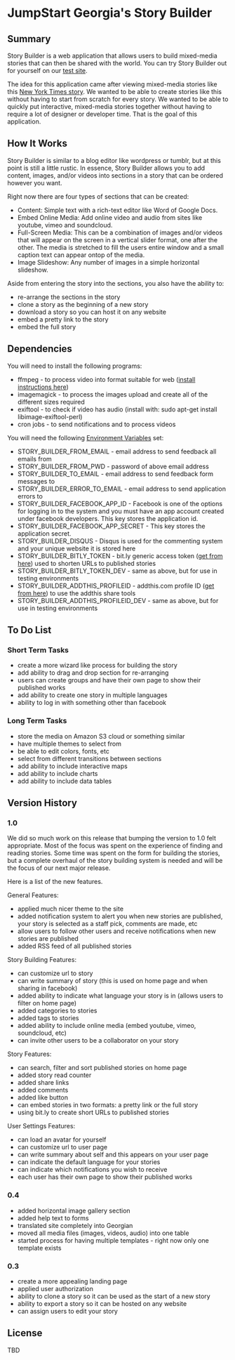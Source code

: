 # JumpStart Georgia's Story Builder

## Summary
Story Builder is a web application that allows users to build mixed-media stories that can then be shared with the world. You can try Story Builder out for yourself on our [test site](http://storybuilder.jumpstart.ge/en).

The idea for this application came after viewing mixed-media stories like this [New York Times story](http://www.nytimes.com/newsgraphics/2013/10/27/south-china-sea/). We wanted to be able to create stories like this without having to start from scratch for every story.  We wanted to be able to quickly put interactive, mixed-media stories together without having to require a lot of designer or developer time.  That is the goal of this application.


## How It Works
Story Builder is similar to a blog editor like wordpress or tumblr, but at this point is still a little rustic.  In essence, Story Builder allows you to add content, images, and/or videos into sections in a story that can be ordered however you want.

Right now there are four types of sections that can be created: 
* Content: Simple text with a rich-text editor like Word of Google Docs.
* Embed Online Media: Add online video and audio from sites like youtube, vimeo and soundcloud.
* Full-Screen Media: This can be a combination of images and/or videos that will appear on the screen in a vertical slider format, one after the other.  The media is stretched to fill the users entire window and a small caption text can appear ontop of the media.
* Image Slideshow: Any number of images in a simple horizontal slideshow.

Aside from entering the story into the sections, you also have the ability to:
* re-arrange the sections in the story
* clone a story as the beginning of a new story
* download a story so you can host it on any website
* embed a pretty link to the story
* embed the full story


## Dependencies
You will need to install the following programs:
* ffmpeg - to process video into format suitable for web ([install instructions here](https://trac.ffmpeg.org/wiki/CompilationGuide/Ubuntu))
* imagemagick - to process the images upload and create all of the different sizes required
* exiftool - to check if video has audio (install with: sudo apt-get install libimage-exiftool-perl)
* cron jobs - to send notifications and to process videos

You will need the following [Environment Variables](https://help.ubuntu.com/community/EnvironmentVariables) set:
* STORY_BUILDER_FROM_EMAIL - email address to send feedback all emails from
* STORY_BUILDER_FROM_PWD - password of above email address
* STORY_BUILDER_TO_EMAIL - email address to send feedback form messages to
* STORY_BUILDER_ERROR_TO_EMAIL - email address to send application errors to
* STORY_BUILDER_FACEBOOK_APP_ID - Facebook is one of the options for logging in to the system and you must have an app account created under facebook developers. This key stores the application id.
* STORY_BUILDER_FACEBOOK_APP_SECRET - This key stores the application secret.
* STORY_BUILDER_DISQUS - Disqus is used for the commenting system and your unique website it is stored here
* STORY_BUILDER_BITLY_TOKEN - bit.ly generic access token ([get from here](https://bitly.com/a/oauth_apps)) used to shorten URLs to published stories
* STORY_BUILDER_BITLY_TOKEN_DEV - same as above, but for use in testing environments
* STORY_BUILDER_ADDTHIS_PROFILEID - addthis.com profile ID ([get from here](https://www.addthis.com/settings/publisher)) to use the addthis share tools
* STORY_BUILDER_ADDTHIS_PROFILEID_DEV - same as above, but for use in testing environments



## To Do List
### Short Term Tasks
* create a more wizard like process for building the story
* add ability to drag and drop section for re-arranging
* users can create groups and have their own page to show their published works
* add ability to create one story in multiple languages
* ability to log in with something other than facebook

### Long Term Tasks
* store the media on Amazon S3 cloud or something similar
* have multiple themes to select from
* be able to edit colors, fonts, etc
* select from different transitions between sections
* add ability to include interactive maps
* add ability to include charts
* add ability to include data tables


## Version History
### 1.0
We did so much work on this release that bumping the version to 1.0 felt appropriate. Most of the focus was spent on the experience of finding and reading stories. Some time was spent on the form for building the stories, but a complete overhaul of the story building system is needed and will be the focus of our next major release.

Here is a list of the new features.

General Features:
* applied much nicer theme to the site
* added notification system to alert you when new stories are published, your story is selected as a staff pick, comments are made, etc
* allow users to follow other users and receive notifications when new stories are published
* added RSS feed of all published stories

Story Building Features:
* can customize url to story
* can write summary of story (this is used on home page and when sharing in facebook)
* added ability to indicate what language your story is in (allows users to filter on home page)
* added categories to stories
* added tags to stories
* added ability to include online media (embed youtube, vimeo, soundcloud, etc)
* can invite other users to be a collaborator on your story

Story Features:
* can search, filter and sort published stories on home page
* added story read counter
* added share links
* added comments
* added like button
* can embed stories in two formats: a pretty link or the full story
* using bit.ly to create short URLs to published stories

User Settings Features:
* can load an avatar for yourself
* can customize url to user page
* can write summary about self and this appears on your user page
* can indicate the default language for your stories
* can indicate which notifications you wish to receive
* each user has their own page to show their published works

### 0.4
* added horizontal image gallery section
* added help text to forms
* translated site completely into Georgian
* moved all media files (images, videos, audio) into one table
* started process for having multiple templates - right now only one template exists

### 0.3
* create a more appealing landing page
* applied user authorization
* ability to clone a story so it can be used as the start of a new story
* ability to export a story so it can be hosted on any website
* can assign users to edit your story

## License
TBD
